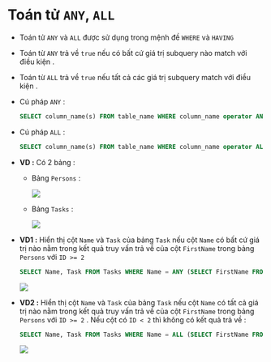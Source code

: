 # Toán tử `ANY`, `ALL`
- Toán tử `ANY` và `ALL` được sử dụng trong mệnh đề `WHERE` và `HAVING`
- Toán từ `ANY` trả về `true` nếu có bất cứ giá trị subquery nào match với điều kiện .
- Toán từ `ALL` trả về `true` nếu tất cả các giá trị subquery match với điều kiện .
- Cú pháp `ANY` :
    ```sql
    SELECT column_name(s) FROM table_name WHERE column_name operator ANY (SELECT column_name FROM table_name WHERE condition);
    ```
- Cú pháp `ALL` :
    ```sql
    SELECT column_name(s) FROM table_name WHERE column_name operator ALL (SELECT column_name FROM table_name WHERE condition);
    ```
- **VD :** Có 2 bảng :
    - Bảng `Persons` :

        <img src=https://i.imgur.com/MQ7e8Xx.png>

    - Bảng `Tasks` :

        <img src=https://i.imgur.com/6CX35cu.png>

- **VD1 :** Hiển thị cột `Name` và `Task` của bảng `Task` nếu cột `Name` có bất cứ giá trị nào nằm trong kết quả truy vấn trả về của cột `FirstName` trong bảng `Persons` với `ID >= 2`
    ```sql
    SELECT Name, Task FROM Tasks WHERE Name = ANY (SELECT FirstName FROM Persons WHERE ID >= 2);
    ```
    <img src=https://i.imgur.com/gHyH58d.png>

- **VD2 :** Hiển thị cột `Name` và `Task` của bảng `Task` nếu cột `Name` có tất cả giá trị nào nằm trong kết quả truy vấn trả về của cột `FirstName` trong bảng `Persons` với `ID >= 2` . Nếu cột có `ID < 2` thì không có kết quả trả về :
    ```sql
    SELECT Name, Task FROM Tasks WHERE Name = ALL (SELECT FirstName FROM Persons WHERE ID >= 2);
    ```
    <img src=https://i.imgur.com/x5QC7BW.png>
